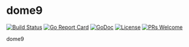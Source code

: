 # dome9

[![Build Status](https://api.travis-ci.org/nortonlifelock/dome9.svg?branch=master)](https://travis-ci.org/nortonlifelock/dome9)
[![Go Report Card](https://goreportcard.com/badge/github.com/nortonlifelock/dome9)](https://goreportcard.com/report/github.com/nortonlifelock/dome9)
[![GoDoc](https://godoc.org/github.com/nortonlifelock/dome9?status.svg)](https://godoc.org/github.com/nortonlifelock/dome9)
[![License](https://img.shields.io/badge/License-Apache%202.0-blue.svg)](https://opensource.org/licenses/Apache-2.0) [![PRs Welcome](https://img.shields.io/badge/PRs-welcome-brightgreen.svg)](http://makeapullrequest.com)

dome9
